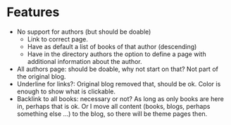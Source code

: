 # Features

* No support for authors (but should be doable)
  * Link to correct page.
  * Have as default a list of books of that author (descending)
  * Have in the directory authors the option to define a page with additional information about the author.
* All authors page: should be doable, why not start on that? Not part of the original blog.
* Underline for links?: Original blog removed that, should be ok. Color is enough to show what is clickable.
* Backlink to all books: necessary or not? As long as only books are here in, perhaps that is ok. Or I move all content (books, blogs, perhaps something else ...) to the blog, so there will be theme pages then.
